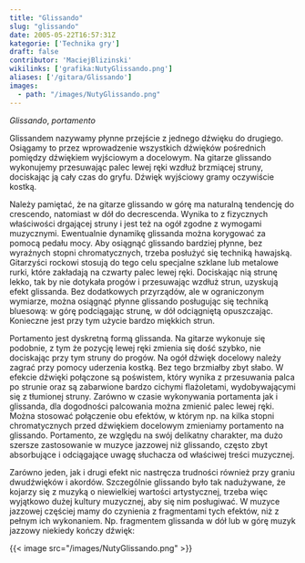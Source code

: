 ```yaml
---
title: "Glissando"
slug: "glissando"
date: 2005-05-22T16:57:31Z
kategorie: ['Technika gry']
draft: false
contributor: 'MaciejBlizinski'
wikilinks: ['grafika:NutyGlissando.png']
aliases: ['/gitara/Glissando']
images:
  - path: "/images/NutyGlissando.png"
---
```

*Glissando*, *portamento*

Glissandem nazywamy płynne przejście z jednego dźwięku do drugiego.
Osiągamy to przez wprowadzenie wszystkich dźwięków pośrednich pomiędzy
dźwiękiem wyjściowym a docelowym. Na gitarze glissando wykonujemy
przesuwając palec lewej ręki wzdłuż brzmiącej struny, dociskając ją cały
czas do gryfu. Dźwięk wyjściowy gramy oczywiście kostką.

Należy pamiętać, że na gitarze glissando w górę ma naturalną tendencję
do crescendo, natomiast w dół do decrescenda. Wynika to z fizycznych
właściwości drgającej struny i jest też na ogół zgodne z wymogami
muzycznymi. Ewentualnie dynamikę glissanda można korygować za pomocą
pedału mocy. Aby osiągnąć glissando bardziej płynne, bez wyraźnych
stopni chromatycznych, trzeba posłużyć się techniką hawajską. Gitarzyści
rockowi stosują do tego celu specjalne szklane lub metalowe rurki, które
zakładają na czwarty palec lewej ręki. Dociskając nią strunę lekko, tak
by nie dotykała progów i przesuwając wzdłuż strun, uzyskują efekt
glissanda. Bez dodatkowych przyrządów, ale w ograniczonym wymiarze,
można osiągnąć płynne glissando posługując się techniką bluesową: w
górę podciągając strunę, w dół odciągniętą opuszczając. Konieczne jest
przy tym użycie bardzo miękkich strun.

Portamento jest dyskretną formą glissanda. Na gitarze wykonuje się
podobnie, z tym że pozycję lewej ręki zmienia się dość szybko, nie
dociskając przy tym struny do progów. Na ogół dźwięk docelowy należy
zagrać przy pomocy uderzenia kostką. Bez tego brzmiałby zbyt słabo. W
efekcie dźwięki połączone są poświstem, który wynika z przesuwania palca
po strunie oraz są zabarwione bardzo cichymi flażoletami, wydobywającymi
się z tłumionej struny. Zarówno w czasie wykonywania portamenta jak i
glissanda, dla dogodności palcowania można zmienić palec lewej ręki.
Można stosować połączenie obu efektów, w którym np. na kilka stopni
chromatycznych przed dźwiękiem docelowym zmieniamy portamento na
glissando. Portamento, ze względu na swój delikatny charakter, ma dużo
szersze zastosowanie w muzyce jazzowej niż glissando, często zbyt
absorbujące i odciągające uwagę słuchacza od właściwej treści muzycznej.

Zarówno jeden, jak i drugi efekt nic nastręcza trudności również przy
graniu dwudźwięków i akordów. Szczególnie glissando było tak nadużywane,
że kojarzy się z muzyką o niewielkiej wartości artystycznej, trzeba więc
wyjątkowo dużej kultury muzycznej, aby się nim posługiwać. W muzyce
jazzowej częściej mamy do czynienia z fragmentami tych efektów, niż z
pełnym ich wykonaniem. Np. fragmentem glissanda w dół lub w górę muzyk
jazzowy niekiedy kończy dźwięk:

{{< image src="/images/NutyGlissando.png" >}}

